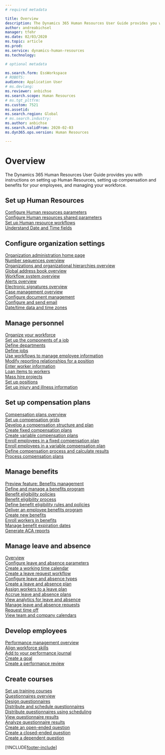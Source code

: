```yaml
---
# required metadata

title: Overview
description: The Dynamics 365 Human Resources User Guide provides you with instructions on setting up Human Resources, setting up compensation and benefits for your employees, and managing your workforce.
author: andreabichsel
manager: tfehr
ms.date: 02/03/2020
ms.topic: article
ms.prod: 
ms.service: dynamics-human-resources
ms.technology: 

# optional metadata

ms.search.form: EssWorkspace
# ROBOTS: 
audience: Application User
# ms.devlang: 
ms.reviewer: anbichse
ms.search.scope: Human Resources
# ms.tgt_pltfrm: 
ms.custom: 7521
ms.assetid: 
ms.search.region: Global
# ms.search.industry: 
ms.author: anbichse
ms.search.validFrom: 2020-02-03
ms.dyn365.ops.version: Human Resources

---
```


# Overview

The Dynamics 365 Human Resources User Guide provides you with instructions on setting up Human Resources, setting up compensation and benefits for your employees, and managing your workforce.

## Set up Human Resources

[Configure Human resources parameters](hr-setup-parameters.md)</br>
[Configure Human resources shared parameters](hr-setup-shared-parameters.md)</br>
[Set up Human resource workflows](hr-setup-workflows.md)</br>
[Understand Date and Time fields](hr-setup-date-time-fields.md)</br>

## Configure organization settings

[Organization administration home page](../fin-ops-core/fin-ops/organization-administration/organization-administration-home-page.md?toc=/dynamics365/human-resources/toc.json)</br>
[Number sequences overview](../fin-ops-core/fin-ops/organization-administration/number-sequence-overview.md?toc=/dynamics365/human-resources/toc.json)</br>
[Organizations and organizational hierarchies overview](../fin-ops-core/fin-ops/organization-administration/organizations-organizational-hierarchies.md?toc=/dynamics365/human-resources/toc.json)</br>
[Global address book overview](../fin-ops-core/fin-ops/organization-administration/overview-global-address-book.md?toc=/dynamics365/human-resources/toc.json)</br>
[Workflow system overview](../fin-ops-core/fin-ops/organization-administration/overview-workflow-system.md?toc=/dynamics365/human-resources/toc.json)</br>
[Alerts overview](../fin-ops-core/fin-ops/get-started/alerts-overview.md?toc=/dynamics365/human-resources/toc.json)</br>
[Electronic signatures overview](../fin-ops-core/fin-ops/organization-administration/electronic-signature-overview.md?toc=/dynamics365/human-resources/toc.json)</br>
[Case management overview](../fin-ops-core/fin-ops/organization-administration/cases.md?toc=/dynamics365/human-resources/toc.json)</br>
[Configure document management](../fin-ops-core/fin-ops/organization-administration/configure-document-management.md?toc=/dynamics365/human-resources/toc.json)</br>
[Configure and send email](../fin-ops-core/fin-ops/organization-administration/configure-email.md?toc=/dynamics365/human-resources/toc.json)</br>
[Date/time data and time zones](../fin-ops-core/fin-ops/organization-administration/date-time-zones.md?toc=/dynamics365/human-resources/toc.json)</br>

## Manage personnel

[Organize your workforce](hr-personnel-departments-jobs-positions.md)</br>
[Set up the components of a job](hr-personnel-jobs.md)</br>
[Define departments](hr-personnel-define-departments.md)</br>
[Define jobs](hr-personnel-define-jobs.md)</br>
[Use workflows to manage employee information](hr-workflow-manage-employee-information.md)</br>
[Modify reporting relationships for a position](hr-personnel-modify-reporting-relationships-position.md)</br>
[Enter worker information](hr-personnel-enter-worker-information.md)</br>
[Loan items to workers](hr-personnel-loan-item-worker.md)</br>
[Mass hire projects](hr-personnel-mass-hire-projects.md)</br>
[Set up positions](hr-personnel-set-up-positions.md)</br>
[Set up injury and illness information](hr-personnel-set-up-injury-illness-information.md)</br>

## Set up compensation plans

[Compensation plans overview](hr-compensation-overview.md)</br>
[Set up compensation grids](hr-compensation-grids.md)</br>
[Develop a compensation structure and plan](hr-compensation-structure.md)</br>
[Create fixed compensation plans](hr-compensation-fixed-plans.md)</br>
[Create variable compensation plans](hr-compensation-variable-plans.md)</br>
[Enroll employees in a fixed compensation plan](hr-compensation-enroll-employees-fixed.md)</br>
[Enroll employees in a variable compensation plan](hr-compensation-enroll-employees-variable.md)</br>
[Define compensation process and calculate results](hr-compensation-define-process.md)</br>
[Process compensation plans](hr-compensation-process.md)</br>

## Manage benefits

[Preview feature: Benefits management](hr-benefits-management-overview.md)</br>
[Define and manage a benefits program](hr-benefits-manage-program.md)</br>
[Benefit eligibility policies](hr-benefits-eligibility-policies.md)</br>
[Benefit eligibility process](hr-benefits-eligibility-process.md)</br>
[Define benefit eligibility rules and policies](hr-benefits-define-eligibility-rules.md)</br>
[Deliver an employee benefits program](hr-benefits-deliver-employee-benefits-program.md)</br>
[Create new benefits](hr-benefits-create.md)</br>
[Enroll workers in benefits](hr-benefits-enroll-workers.md)</br>
[Manage benefit expiration dates](hr-benefits-expiration-dates.md)</br>
[Generate ACA reports](hr-benefits-aca-reports.md)</br>

## Manage leave and absence

[Overview](hr-leave-and-absence-overview.md)</br>
[Configure leave and absence parameters](hr-leave-and-absence-parameters.md)</br>
[Create a working time calendar](hr-leave-and-absence-working-time-calendar.md)</br>
[Create a leave request workflow](hr-leave-and-absence-workflow.md)</br>
[Configure leave and absence types](hr-leave-and-absence-types.md)</br>
[Create a leave and absence plan](hr-leave-and-absence-plans.md)</br>
[Assign workers to a leave plan](hr-leave-and-absence-enroll.md)</br>
[Accrue leave and absence plans](hr-leave-and-absence-accrue.md)</br>
[View analytics for leave and absence](hr-leave-and-absence-analytics.md)</br>
[Manage leave and absence requests](hr-employee-self-service-manage-requests.md)</br>
[Request time off](hr-employee-self-service-request-time-off.md)</br>
[View team and company calendars](hr-employee-self-service-calendar.md)</br>

## Develop employees

[Performance management overview](hr-develop-performance-management-overview.md)</br>
[Align workforce skills](hr-develop-skills.md)</br>
[Add to your performance journal](hr-develop-add-performance-journal.md)</br>
[Create a goal](hr-develop-create-goal.md)</br>
[Create a performance review](hr-develop-create-performance-review.md)</br>

## Create courses

[Set up training courses](hr-learning-courses.md)</br>
[Questionnaires overview](hr-learning-questionnaires.md)</br>
[Design questionnaires](hr-learning-design-questionnaires.md)</br>
[Distribute and schedule questionnaires](hr-learning-distribute-questionnaires.md)</br>
[Distribute questionnaires using scheduling](hr-learning-distribute-questionnaires-scheduling.md)</br>
[View questionnaire results](hr-learning-evaluate-questionnaire-results.md)</br>
[Analyze questionnaire results](hr-learning-analyze-questionnaire-results.md)</br>
[Create an open-ended question](hr-learning-create-open-ended-question.md)</br>
[Create a closed-ended question](hr-learning-create-closed-ended-question.md)</br>
[Create a dependent question](hr-learning-depending-question.md)</br>





[!INCLUDE[footer-include](../includes/footer-banner.md)]